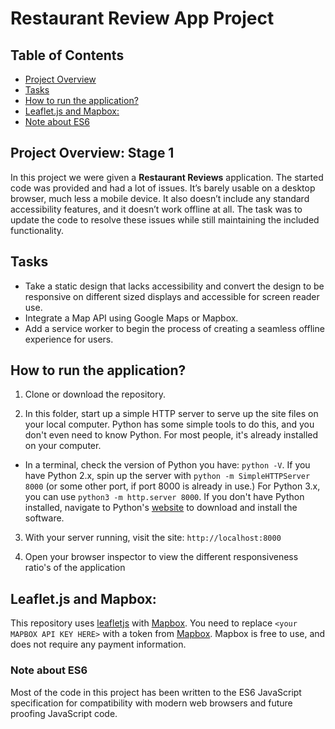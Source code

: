 # Restaurant Review App Project

## Table of Contents

* [Project Overview](#project-overview)
* [Tasks](#tasks)
* [How to run the application?](#how-to-run-the-application)
* [Leaflet.js and Mapbox:](#leaflet.js-and-Mapbox)
* [Note about ES6](#note-about-es6)


## Project Overview: Stage 1

In this project we were given a **Restaurant Reviews** application. The started code was provided and had a lot of issues. It’s barely usable on a desktop browser, much less a mobile device. It also doesn’t include any standard accessibility features, and it doesn’t work offline at all. The task was to update the code to resolve these issues while still maintaining the included functionality.

## Tasks
- Take a static design that lacks accessibility and convert the design to be responsive on different sized displays and accessible for screen reader use. 
- Integrate a Map API using Google Maps or Mapbox.
- Add a service worker to begin the process of creating a seamless offline experience for users.

## How to run the application?

1. Clone or download the repository.

2. In this folder, start up a simple HTTP server to serve up the site files on your local computer. Python has some simple tools to do this, and you don't even need to know Python. For most people, it's already installed on your computer. 

- In a terminal, check the version of Python you have: `python -V`. If you have Python 2.x, spin up the server with `python -m SimpleHTTPServer 8000` (or some other port, if port 8000 is already in use.) For Python 3.x, you can use `python3 -m http.server 8000`. If you don't have Python installed, navigate to Python's [website](https://www.python.org/) to download and install the software.

3. With your server running, visit the site: `http://localhost:8000`

4. Open your browser inspector to view the different responsiveness ratio's of the application

## Leaflet.js and Mapbox:

This repository uses [leafletjs](https://leafletjs.com/) with [Mapbox](https://www.mapbox.com/). You need to replace `<your MAPBOX API KEY HERE>` with a token from [Mapbox](https://www.mapbox.com/). Mapbox is free to use, and does not require any payment information. 

### Note about ES6

Most of the code in this project has been written to the ES6 JavaScript specification for compatibility with modern web browsers and future proofing JavaScript code.
